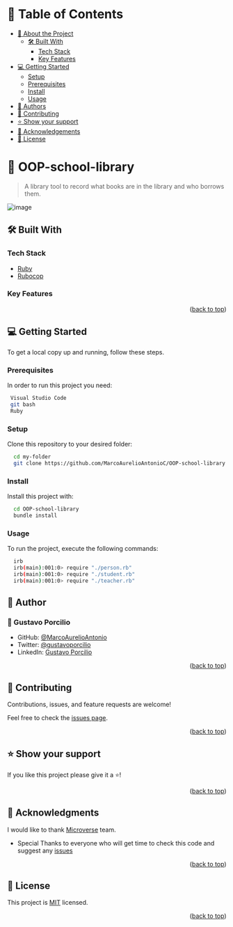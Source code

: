 <a name="readme-top"></a>
# 📗 Table of Contents

- [📖 About the Project](#about-project)
  - [🛠 Built With](#built-with)
    - [Tech Stack](#tech-stack)
    - [Key Features](#key-features)
- [💻 Getting Started](#getting-started)
  - [Setup](#setup)
  - [Prerequisites](#prerequisites)
  - [Install](#install)
  - [Usage](#usage)
- [👥 Authors](#authors)
- [🤝 Contributing](#contributing)
- [⭐️ Show your support](#support)
- [🙏 Acknowledgements](#acknowledgements)
- [📝 License](#license)

# 📖 OOP-school-library <a name="about-project"></a>
> A library tool to record what books are in the library and who borrows them.

![image](https://user-images.githubusercontent.com/99001924/209445189-d2540233-7865-4af8-9ab0-abeab921ecd5.png)





## 🛠 Built With <a name="built-with"></a>

### Tech Stack <a name="tech-stack"></a>

- [Ruby](https://www.ruby-lang.org/en/)
- [Rubocop](https://docs.rubocop.org/rubocop/1.39/index.html)

<!-- Features -->

### Key Features <a name="key-features"></a>

<p align="right">(<a href="#readme-top">back to top</a>)</p>

<!-- GETTING STARTED -->

## 💻 Getting Started <a name="getting-started"></a>

To get a local copy up and running, follow these steps.

### Prerequisites

In order to run this project you need:

```sh
 Visual Studio Code
 git bash
 Ruby
```
### Setup

Clone this repository to your desired folder:

```sh
  cd my-folder
  git clone https://github.com/MarcoAurelioAntonioC/OOP-school-library.git
```
### Install

Install this project with:

```sh
  cd OOP-school-library
  bundle install
```
### Usage

To run the project, execute the following commands:

```sh
  irb
  irb(main):001:0> require "./person.rb"
  irb(main):001:0> require "./student.rb"
  irb(main):001:0> require "./teacher.rb"
```

<!-- AUTHORS -->

## 👥 Author <a name="authors"></a>

### 👤 Gustavo Porcilio

- GitHub: [@MarcoAurelioAntonio](https://github.com/MarcoAurelioAntonio)
- Twitter: [@gustavoporcilio](https://twitter.com/gustavoporcilio)
- LinkedIn: [Gustavo Porcilio](https://www.linkedin.com/in/gustavo-porcilio-4496a223a/) 


<p align="right">(<a href="#readme-top">back to top</a>)</p>

<!-- CONTRIBUTING -->

## 🤝 Contributing <a name="contributing"></a>

Contributions, issues, and feature requests are welcome!

Feel free to check the [issues page](../../issues/).

<p align="right">(<a href="#readme-top">back to top</a>)</p>

<!-- SUPPORT -->

## ⭐️ Show your support <a name="support"></a>

If you like this project please give it a ⭐️!

<p align="right">(<a href="#readme-top">back to top</a>)</p>

<!-- ACKNOWLEDGEMENTS -->

## 🙏 Acknowledgments <a name="acknowledgements"></a>

I would like to thank [Microverse](www.microverse.org) team.
- Special Thanks to everyone who will get time to check this code and suggest any [issues](https://github.com/MarcoAurelioAntonio/OOP-school-library/issues)

<p align="right">(<a href="#readme-top">back to top</a>)</p>

<!-- LICENSE -->

## 📝 License <a name="license"></a>

This project is [MIT](./LICENSE) licensed.

<p align="right">(<a href="#readme-top">back to top</a>)</p>

